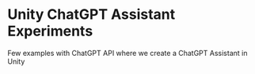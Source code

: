 # Unity ChatGPT Assistant Experiments
Few examples with ChatGPT API where we create a ChatGPT Assistant in Unity
